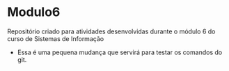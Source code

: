 # Modulo6
Repositório criado para atividades desenvolvidas durante o módulo 6 do curso de Sistemas de Informação

- Essa é uma pequena mudança que servirá para testar os comandos do git.

